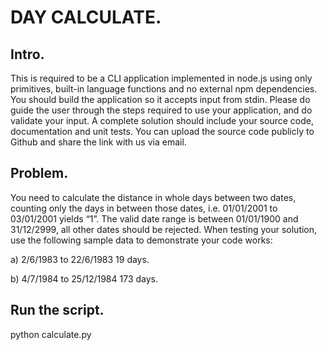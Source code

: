 # DAY CALCULATE. 
## Intro.    
This is required to be a CLI application implemented in node.js using only primitives, built-in language functions and no external npm dependencies. You should build the application so it accepts input from stdin. Please do guide the user through the steps required to use your application, and do validate your input. 
A complete solution should include your source code, documentation and unit tests. You can upload the source code publicly to Github and share the link with us via email. 

## Problem.  
You need to calculate the distance in whole days between two dates, counting only the days in between those dates, i.e. 01/01/2001 to 03/01/2001 yields “1”. The valid date range is between 01/01/1900 and 31/12/2999, all other dates should be rejected. 
When testing your solution, use the following sample data to demonstrate your code works:   

a) 2/6/1983 to 22/6/1983 19 days. 

b) 4/7/1984 to 25/12/1984 173 days.  

## Run the script. 
python calculate.py
